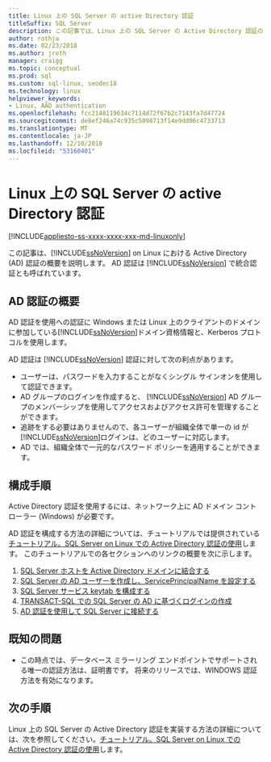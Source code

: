 ```yaml
---
title: Linux 上の SQL Server の active Directory 認証
titleSuffix: SQL Server
description: この記事では、Linux 上の SQL Server の Active Directory 認証の概要を示します。
author: rothja
ms.date: 02/23/2018
ms.author: jroth
manager: craigg
ms.topic: conceptual
ms.prod: sql
ms.custom: sql-linux, seodec18
ms.technology: linux
helpviewer_keywords:
- Linux, AAD authentication
ms.openlocfilehash: fcc2148119634c7114d72f67b2c7143fa7d47724
ms.sourcegitcommit: de8ef246a74c935c5098713f14e9dd06c4733713
ms.translationtype: MT
ms.contentlocale: ja-JP
ms.lasthandoff: 12/10/2018
ms.locfileid: "53160401"
---
```

# <a name="active-directory-authentication-for-sql-server-on-linux"></a>Linux 上の SQL Server の active Directory 認証

[!INCLUDE[appliesto-ss-xxxx-xxxx-xxx-md-linuxonly](../includes/appliesto-ss-xxxx-xxxx-xxx-md-linuxonly.md)]

この記事は、[!INCLUDE[ssNoVersion](../includes/ssnoversion-md.md)] on Linux における Active Directory (AD) 認証の概要を説明します。 AD 認証は [!INCLUDE[ssNoVersion](../includes/ssnoversion-md.md)] で統合認証とも呼ばれています。 

## <a name="ad-authentication-overview"></a>AD 認証の概要

AD 認証を使用への認証に Windows または Linux 上のクライアントのドメインに参加している[!INCLUDE[ssNoVersion](../includes/ssnoversion-md.md)]ドメイン資格情報と、Kerberos プロトコルを使用します。

AD 認証は [!INCLUDE[ssNoVersion](../includes/ssnoversion-md.md)] 認証に対して次の利点があります。

- ユーザーは、パスワードを入力することがなくシングル サインオンを使用して認証できます。   
- AD グループのログインを作成すると、 [!INCLUDE[ssNoVersion](../includes/ssnoversion-md.md)] AD グループのメンバーシップを使用してアクセスおよびアクセス許可を管理することができます。  
- 追跡をする必要はありませんので、各ユーザーが組織全体で単一の id が[!INCLUDE[ssNoVersion](../includes/ssnoversion-md.md)]ログインは、どのユーザーに対応します。   
- AD では、組織全体で一元的なパスワード ポリシーを適用することができます。   

## <a name="configuration-steps"></a>構成手順

Active Directory 認証を使用するには、ネットワーク上に AD ドメイン コント ローラー (Windows) が必要です。

AD 認証を構成する方法の詳細については、チュートリアルでは提供されている[チュートリアル。SQL Server on Linux での Active Directory 認証の使用](sql-server-linux-active-directory-authentication.md)します。 このチュートリアルでの各セクションへのリンクの概要を次に示します。

1. [SQL Server ホストを Active Directory ドメインに結合する](sql-server-linux-active-directory-authentication.md#join)
1. [SQL Server の AD ユーザーを作成し、ServicePrincipalName を設定する](sql-server-linux-active-directory-authentication.md#createuser)
1. [SQL Server サービス keytab を構成する](sql-server-linux-active-directory-authentication.md#configurekeytab)
1. [TRANSACT-SQL での SQL Server の AD に基づくログインの作成](sql-server-linux-active-directory-authentication.md#createsqllogins)
1. [AD 認証を使用して SQL Server に接続する](sql-server-linux-active-directory-authentication.md#connect)

## <a name="known-issues"></a>既知の問題

- この時点では、データベース ミラーリング エンドポイントでサポートされる唯一の認証方法は、証明書です。 将来のリリースでは、WINDOWS 認証方法を有効になります。

## <a name="next-steps"></a>次の手順

Linux 上の SQL Server の Active Directory 認証を実装する方法の詳細については、次を参照してください。[チュートリアル。SQL Server on Linux での Active Directory 認証の使用](sql-server-linux-active-directory-authentication.md)します。
